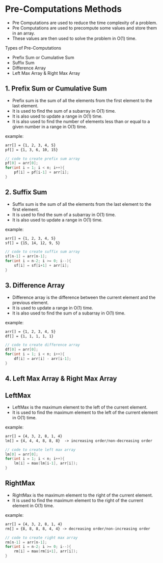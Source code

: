 # Pre-Computations Methods
- Pre Computations are used to reduce the time complexity of a problem. 
- Pre Computations are used to precompute some values and store them in an array.
- These values are then used to solve the problem in O(1) time.

Types of Pre-Computations 
- Prefix Sum or Cumulative Sum
- Suffix Sum 
- Difference Array 
- Left Max Array & Right Max Array

## 1. Prefix Sum or Cumulative Sum

- Prefix sum is the sum of all the elements from the first element to the last element.
- It is used to find the sum of a subarray in O(1) time.
- It is also used to update a range in O(1) time. 
- It is also used to find the number of elements less than or equal to a given number in a range in O(1) time.

example:
```md
arr[] = {1, 2, 3, 4, 5}
pf[] = {1, 3, 6, 10, 15}
```

```cpp
// code to create prefix sum array
pf[0] = arr[0];
for(int i = 1; i < n; i++){
    pf[i] = pf[i-1] + arr[i];
}
```

## 2. Suffix Sum

- Suffix sum is the sum of all the elements from the last element to the first element.
- It is used to find the sum of a subarray in O(1) time.
- It is also used to update a range in O(1) time.

example:
```md
arr[] = {1, 2, 3, 4, 5}
sf[] = {15, 14, 12, 9, 5}
```

```cpp
// code to create suffix sum array
sf[n-1] = arr[n-1];
for(int i = n-2; i >= 0; i--){
    sf[i] = sf[i+1] + arr[i];
}
```

## 3. Difference Array

- Difference array is the difference between the current element and the previous element. 
- It is used to update a range in O(1) time. 
- It is also used to find the sum of a subarray in O(1) time.

example:
```md
arr[] = {1, 2, 3, 4, 5}
df[] = {1, 1, 1, 1, 1}
```

```cpp
// code to create difference array
df[0] = arr[0];
for(int i = 1; i < n; i++){
    df[i] = arr[i] - arr[i-1];
}
```

## 4. Left Max Array & Right Max Array

## LeftMax 
- LeftMax is the maximum element to the left of the current element.
- It is used to find the maximum element to the left of the current element in O(1) time.

example:
```md
arr[] = {4, 3, 2, 8, 1, 4}
lm[] = {4, 4, 4, 8, 8, 8}  -> increasing order/non-decreasing order
```

```cpp
// code to create left max array
lm[0] = arr[0];
for(int i = 1; i < n; i++){
    lm[i] = max(lm[i-1], arr[i]);
}
```

## RightMax
- RightMax is the maximum element to the right of the current element.
- It is used to find the maximum element to the right of the current element in O(1) time.

example:
```md
arr[] = {4, 3, 2, 8, 1, 4}
rm[] = {8, 8, 8, 8, 4, 4} -> decreasing order/non-increasing order
```

```cpp
// code to create right max array
rm[n-1] = arr[n-1];
for(int i = n-2; i >= 0; i--){
    rm[i] = max(rm[i+1], arr[i]);
}
```
